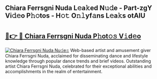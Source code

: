 ## Chiara Ferrsgni Nuda L𝚎a𝚔ed N𝚞𝚍e - Part-zgY Vi𝚍𝚎o P𝚑𝚘tos - H𝚘𝚝 O𝚗𝚕yf𝚊ns L𝚎a𝚔s otAIU

# <h2><a href="http://kf5evrs.oniu.top/?m=Chiara+Ferrsgni+Nuda">🔗👉 🔴 Chiara Ferrsgni Nuda P𝚑ot𝚘𝚜 V𝚒d𝚎o</a></h2>

[![Chiara Ferrsgni Nuda Nu𝚍e𝚜](https://i.imgur.com/0qMVB7G.gif)](http://kf5evrs.oniu.top/?m=Chiara+Ferrsgni+Nuda)
Web-based artist and amusement giver Chiara Ferrsgni Nuda, acclaimed for disseminating dance and lifestyle knowledge through popular dance trends and brief videos. Outstanding artist Chiara Ferrsgni Nuda, celebrated for their exceptional abilities and accomplishments in the realm of entertainment.  

